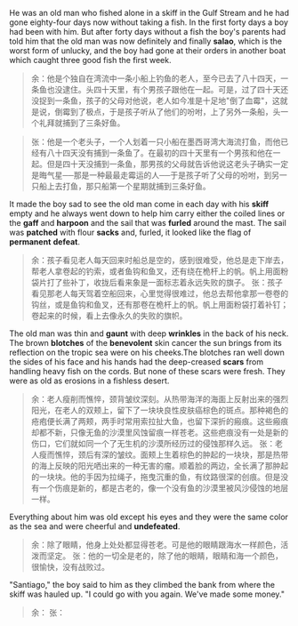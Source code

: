 He was an old man who fished alone in a skiff in the Gulf Stream and he had gone eighty-four days now without taking a fish. In the first forty days a boy had been with him. But after forty days without a fish the boy's parents had told him that the old man was now definitely and finally **salao**, which is the worst form of unlucky, and the boy had gone at their orders in another boat which caught three good fish the first week.
> 余：他是个独自在湾流中一条小船上钓鱼的老人，至今已去了八十四天，一条鱼也没逮住。头四十天里，有个男孩子跟他在一起。可是，过了四十天还没捉到一条鱼，孩子的父母对他说，老人如今准是十足地"倒了血霉"，这就是说，倒霉到了极点，于是孩子听从了他们的吩咐，上了另外一条船，头一个礼拜就捕到了三条好鱼。

> 张：他是一个老头子，一个人划着一只小船在墨西哥湾大海流打鱼，而他已经有八十四天没有捕到一条鱼了。在最初的四十天里有一个男孩和他在一起。但是四十天没捕到一条鱼，那男孩的父母就告诉他说这老头子确实一定是晦气星──那是一种最最走霉运的人──于是孩子听了父母的吩咐，到另一只船上去打鱼，那只船第一个星期就捕到三条好鱼。

It made the boy sad to see the old man come in each day with his **skiff** empty and he always went down to help him carry either the coiled lines or the **gaff** and **harpoon** and the sail that was **furled** around the mast. The sail was **patched** with flour **sacks** and, furled, it looked like the flag of **permanent** **defeat**.
> 余：孩子看见老人每天回来时船总是空的，感到很难受，他总是走下岸去，帮老人拿卷起的钓索，或者鱼钩和鱼叉，还有绕在桅杆上的帆。帆上用面粉袋片打了些补丁，收拢后看来象是一面标志着永远失败的旗子。
> 张：孩子看见那老人每天驾着空船回来，心里觉得很难过，他总去帮他拿那一卷卷的钩丝，或是鱼钩和鱼叉，还有那卷在桅杆上的帆。帆上用面粉袋打着补钉；卷起来的时候，看上去像永久的失败的旗帜。

The old man was thin and **gaunt** with deep **wrinkles** in the back of his neck. The brown **blotches** of the **benevolent** skin cancer the sun brings from its reflection on the tropic sea were on his cheeks.The blotches ran well down the sides of his face and his hands had the deep-creased **scars** from handling heavy fish on the cords. But none of these scars were fresh. They were as old as erosions in a fishless desert. 
> 余：老人瘦削而憔悴，颈背皱纹深刻。从热带海洋的海面上反射出来的强烈阳光，在老人的双颊上，留下了一块块良性皮肤癌棕色的斑点。那种褐色的疮疱便长满了两颊，两手时常用索拉扯大鱼，也留下深折的瘢痕。这些瘢痕却都不新，只像无鱼的沙漠里风蚀留痕一样苍老。这些疤痕没有一处是新的伤口，它们就如同一个了无生机的沙漠所经历过的侵蚀那样久远。
> 张：老人瘦而憔悴，颈后有深的皱纹。面颊上生着棕色的肿起的一块块，那是热带的海上反映的阳光哂出来的一种无害的瘤。顺着脸的两边，全长满了那肿起的一块块。他的手因为拉绳子，拖曳沉重的鱼，有纹路很深的创痕。但是没有一个伤痕是新的，都是古老的，像一个没有鱼的沙漠里被风沙侵蚀的地层一样。 

Everything about him was old except his eyes and they were the same color as the sea and were cheerful and **undefeated**. 
> 余：除了眼睛，他身上处处都显得苍老。可是他的眼睛跟海水一样颜色，活泼而坚定。
> 张：他的一切全是老的，除了他的眼睛，眼睛和海一个颜色，很愉快，没有战败过。

"Santiago," the boy said to him as they climbed the bank from where the skiff was hauled up. "I could go with you again. We've made some money." 
> 余：
> 张：
 